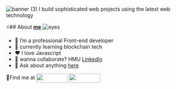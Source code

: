 ![banner (3)](https://user-images.githubusercontent.com/61682493/172955336-f98a5c63-9698-4040-86d9-69cc631f11f9.png)
I build sophisticated web projects using the latest web technology

⚡## About [**me**](https://github.com/newtonfav)
![eyes](https://user-images.githubusercontent.com/61682493/172955025-c286dbe7-905e-4fac-b880-ed40b909a5fa.gif)


- 🔭 I’m a professional Front-end developer
- 🌱 currently learning blockchain tech
- ❤️ I love Javascript
- 👯 wanna collaborate? HMU [Linkedin](https://www.linkedin.com/in/favour-oghenekowho/)
- 💬 Ask about anything [here](https://github.com/newtonfav/newtonfav/issues)

📍Find me at <a href="https://github.com/newtonfav" target="blank"><img align="center" src="https://user-images.githubusercontent.com/61682493/172943774-18e7b32a-d624-4d42-984e-76c73f92d5b3.png" alt="" height="25" width="85"/></a>  <a href="[https://github.com/newtonfav](https://www.linkedin.com/in/favour-oghenekowho/)" target="blank"><img align="center" src="https://user-images.githubusercontent.com/61682493/172947994-eae1b495-c904-4e82-aa61-d01b870cf0cf.png" alt="" height="25" width="85"/></a>










